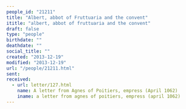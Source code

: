 ```yaml
---
people_id: "21211"
title: "Albert, abbot of Fruttuaria and the convent"
ititle: "albert, abbot of fruttuaria and the convent"
draft: false
type: "people"
birthdate: ""
deathdate: ""
social_title: ""
created: "2013-12-19"
modified: "2013-12-19"
url: "/people/21211.html"
sent:
received:
  - url: letter/127.html
    name: A letter from Agnes of Poitiers, empress (April 1062)
    iname: a letter from agnes of poitiers, empress (april 1062)
---
```

